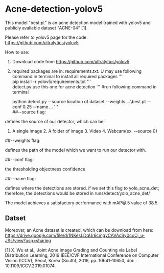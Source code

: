 # Acne-detection-yolov5
This model "best.pt" is an acne detection model trained with yolov5 and publicly avaliable dataset "ACNE-04" [1].

Please refer to yolov5 page for the code:  https://github.com/ultralytics/yolov5

How to use:

1. Download code from  https://github.com/ultralytics/yolov5
    
2. required packages are in: requirements.txt. U may use following command in terminal to install all required packages
     '''     
        pip install -r yolov5/requirements.txt
     '''           
detect.py:use this one for acne detection
    '''
	#run following command in terminal
        
	python detect.py --source location of dataset --weights ...\best.pt --conf 0.25 --name ...
    '''   
##--source flag: 
        
defines the source of our detector, which can be: 
                
1. A single image 2. A folder of image 3. Video 4. Webcam(ex. --source 0)
                
##--weights flag:
        
defines the path of the model which we want to run our detector with. 
                
##--conf flag: 
        
the thresholding objectness confidence.
                
##--name flag:

defines where the detections are stored. if we set this flag to yolo_acne_det; therefore, the detections would be stored in runs/detect/yolo_acne_det/

The model achieves a satisfactory performance with mAP@.5 value of 38.5.

## Datset
Moreover, an Acne dataset is created, which can be download from here: https://drive.google.com/file/d/1NKesLDqUr6cmgyCAVAcSy0coCj_u-JSs/view?usp=sharing

[1] X. Wu et al., Joint Acne Image Grading and Counting via Label Distribution Learning, 2019 IEEE/CVF International Conference on Computer Vision (ICCV), Seoul, Korea (South), 2019, pp. 10641-10650, doi: 10.1109/ICCV.2019.01074.
